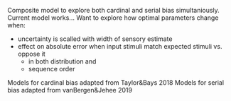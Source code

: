 Composite model to explore both cardinal and serial bias simultaniously. 
Current model works... 
Want to explore how optimal parameters change when:
- uncertainty is scalled with width of sensory estimate
- effect on absolute error when input stimuli match expected stimuli vs. oppose it
	- in both distribution and
	- sequence order

Models for cardinal bias adapted from Taylor&Bays 2018 
Models for serial bias adapted from vanBergen&Jehee 2019
